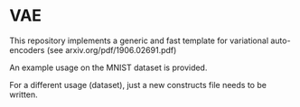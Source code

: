 # VAE

This repository implements a generic and fast template for variational auto-encoders (see arxiv.org/pdf/1906.02691.pdf)

An example usage on the MNIST dataset is provided.

For a different usage (dataset), just a new constructs file needs to be written.

